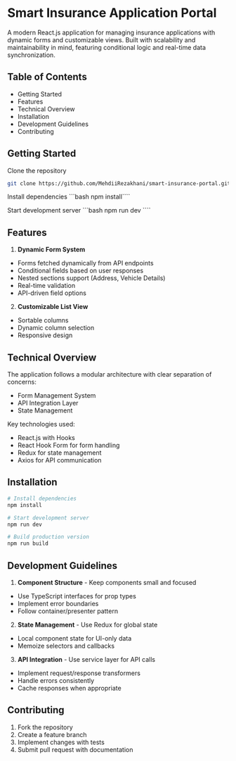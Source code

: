# Smart Insurance Application Portal

A modern React.js application for managing insurance applications with dynamic forms and customizable views. Built with scalability and maintainability in mind, featuring conditional logic and real-time data synchronization.

## Table of Contents

- Getting Started
- Features
- Technical Overview
- Installation
- Development Guidelines
- Contributing

## Getting Started

Clone the repository

```bash
git clone https://github.com/MehdiiRezakhani/smart-insurance-portal.git

```

Install dependencies
```bash npm install````

Start development server
```bash npm run dev ````

## Features

1. **Dynamic Form System**

- Forms fetched dynamically from API endpoints
- Conditional fields based on user responses
- Nested sections support (Address, Vehicle Details)
- Real-time validation
- API-driven field options

2. **Customizable List View**

- Sortable columns
- Dynamic column selection
- Responsive design

## Technical Overview

The application follows a modular architecture with clear separation of concerns:

- Form Management System
- API Integration Layer
- State Management

Key technologies used:

- React.js with Hooks
- React Hook Form for form handling
- Redux for state management
- Axios for API communication

## Installation

```bash
# Install dependencies
npm install

# Start development server
npm run dev

# Build production version
npm run build

```

## Development Guidelines

1. **Component Structure** - Keep components small and focused

- Use TypeScript interfaces for prop types
- Implement error boundaries
- Follow container/presenter pattern

2. **State Management** - Use Redux for global state

- Local component state for UI-only data
- Memoize selectors and callbacks

3. **API Integration** - Use service layer for API calls

- Implement request/response transformers
- Handle errors consistently
- Cache responses when appropriate

## Contributing

1. Fork the repository
2. Create a feature branch
3. Implement changes with tests
4. Submit pull request with documentation

```

```
